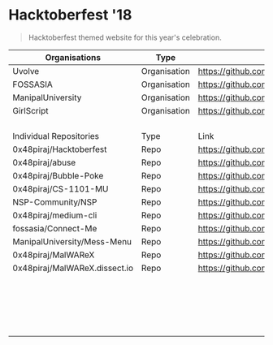 # Hacktoberfest '18

> Hacktoberfest themed website for this year's celebration.


| Organisations                 | Type         | Link                                             | Description |
|-------------------------------|--------------|--------------------------------------------------|-------------|
| Uvolve                        | Organisation | https://github.com/Uvolve                        |             |
| FOSSASIA                      | Organisation | https://github.com/FOSSASIA                      |             |
| ManipalUniversity             | Organisation | https://github.com/ManipalUniversity             |             |
| GirlScript                    | Organisation | https://github.com/GirlScriptSummerOfCode        |             |
|                               |              |                                                  |             |
|                               |              |                                                  |             |
|                               |              |                                                  |             |
|                               |              |                                                  |             |
| Individual Repositories       | Type         | Link                                             | Description |
| 0x48piraj/Hacktoberfest       | Repo         | https://github.com/0x48piraj/Hacktoberfest       |             |
| 0x48piraj/abuse               | Repo         | https://github.com/0x48piraj/abuse               |             |
| 0x48piraj/Bubble-Poke         | Repo         | https://github.com/0x48piraj/Bubble-Poke         |             |
| 0x48piraj/CS-1101-MU          | Repo         | https://github.com/0x48piraj/CS-1101-MU          |             |
| NSP-Community/NSP             | Repo         | https://github.com/NSP-Community/NSP             |             |
| 0x48piraj/medium-cli          | Repo         | https://github.com/0x48piraj/medium-cli          |             |
| fossasia/Connect-Me           | Repo         | https://github.com/fossasia/Connect-Me           |             |
| ManipalUniversity/Mess-Menu   | Repo         | https://github.com/ManipalUniversity/Mess-Menu   |             |
| 0x48piraj/MalWAReX            | Repo         | https://github.com/0x48piraj/MalWAReX            |             |
| 0x48piraj/MalWAReX.dissect.io | Repo         | https://github.com/0x48piraj/MalWAReX.dissect.io |             |
|                               |              |                                                  |             |
|                               |              |                                                  |             |
|                               |              |                                                  |             |
|                               |              |                                                  |             |
|                               |              |                                                  |             |
|                               |              |                                                  |             |
|                               |              |                                                  |             |
|                               |              |                                                  |             |
|                               |              |                                                  |             |
|                               |              |                                                  |             |
|                               |              |                                                  |             |
|                               |              |                                                  |             |
|                               |              |                                                  |             |
|                               |              |                                                  |             |
|                               |              |                                                  |             |
|                               |              |                                                  |             |
|                               |              |                                                  |             |
|                               |              |                                                  |             |
|                               |              |                                                  |             |
|                               |              |                                                  |             |
